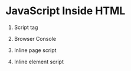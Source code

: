 # JavaScript Inside HTML

1. Script tag

2. Browser Console

3. Inline page script

4. Inline element script

